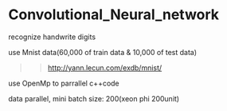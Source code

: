 # Convolutional_Neural_network

recognize handwrite digits

use Mnist data(60,000 of train data & 10,000 of test data)
>> http://yann.lecun.com/exdb/mnist/

use OpenMp to parrallel c++code

data parallel, mini batch size: 200(xeon phi 200unit)
